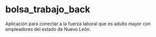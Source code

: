 # bolsa_trabajo_back
Aplicación para conectar a la fuerza laboral que es adulto mayor con empleadores del estado de Nuevo León.

